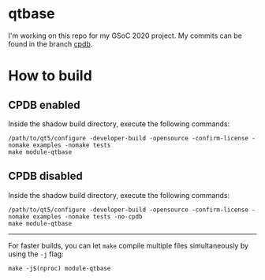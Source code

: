 # qtbase

I'm working on this repo for my GSoC 2020 project. My commits can be found in the branch [cpdb](https://github.com/dryairship/qtbase/tree/cpdb).

# How to build

## CPDB enabled
Inside the shadow build directory, execute the following commands:
```
/path/to/qt5/configure -developer-build -opensource -confirm-license -nomake examples -nomake tests
make module-qtbase
```

## CPDB disabled
Inside the shadow build directory, execute the following commands:
```
/path/to/qt5/configure -developer-build -opensource -confirm-license -nomake examples -nomake tests -no-cpdb
make module-qtbase
```
<hr>

For faster builds, you can let `make` compile multiple files simultaneously by using the `-j` flag:
```
make -j$(nproc) module-qtbase
```
